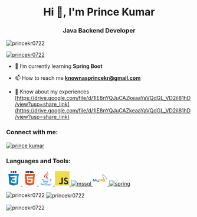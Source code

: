 
<h1 align="center">Hi 👋, I'm Prince Kumar</h1>
<h3 align="center">Java Backend Developer</h3>


<p align="left"> <img src="https://komarev.com/ghpvc/?username=princekr0722&label=Profile%20views&color=0e75b6&style=flat" alt="princekr0722" /> </p>

<p align="left"> <a href="https://github.com/ryo-ma/github-profile-trophy"><img src="https://github-profile-trophy.vercel.app/?username=princekr0722" alt="princekr0722" /></a> </p>

- 🌱 I’m currently learning **Spring Boot**

- 📫 How to reach me **knownasprincekr@gmail.com**

- 📄 Know about my experiences [https://drive.google.com/file/d/1IE8nYQJuCAZkeaaYaVQdGL_VD2iI81hD/view?usp=share_link](https://drive.google.com/file/d/1IE8nYQJuCAZkeaaYaVQdGL_VD2iI81hD/view?usp=share_link)

<h3 align="left">Connect with me:</h3>
<p align="left">
<a href="https://linkedin.com/in/prince kumar" target="blank"><img align="center" src="https://raw.githubusercontent.com/rahuldkjain/github-profile-readme-generator/master/src/images/icons/Social/linked-in-alt.svg" alt="prince kumar" height="30" width="40" /></a>
</p>

<h3 align="left">Languages and Tools:</h3>
<p align="left"> <a href="https://www.w3schools.com/css/" target="_blank" rel="noreferrer"> <img src="https://raw.githubusercontent.com/devicons/devicon/master/icons/css3/css3-original-wordmark.svg" alt="css3" width="40" height="40"/> </a> <a href="https://www.w3.org/html/" target="_blank" rel="noreferrer"> <img src="https://raw.githubusercontent.com/devicons/devicon/master/icons/html5/html5-original-wordmark.svg" alt="html5" width="40" height="40"/> </a> <a href="https://www.java.com" target="_blank" rel="noreferrer"> <img src="https://raw.githubusercontent.com/devicons/devicon/master/icons/java/java-original.svg" alt="java" width="40" height="40"/> </a> <a href="https://developer.mozilla.org/en-US/docs/Web/JavaScript" target="_blank" rel="noreferrer"> <img src="https://raw.githubusercontent.com/devicons/devicon/master/icons/javascript/javascript-original.svg" alt="javascript" width="40" height="40"/> </a> <a href="https://www.microsoft.com/en-us/sql-server" target="_blank" rel="noreferrer"> <img src="https://www.svgrepo.com/show/303229/microsoft-sql-server-logo.svg" alt="mssql" width="40" height="40"/> </a> <a href="https://www.mysql.com/" target="_blank" rel="noreferrer"> <img src="https://raw.githubusercontent.com/devicons/devicon/master/icons/mysql/mysql-original-wordmark.svg" alt="mysql" width="40" height="40"/> </a> <a href="https://spring.io/" target="_blank" rel="noreferrer"> <img src="https://www.vectorlogo.zone/logos/springio/springio-icon.svg" alt="spring" width="40" height="40"/> </a> </p>

<p><img align="left" src="https://github-readme-stats.vercel.app/api/top-langs?username=princekr0722&show_icons=true&locale=en&layout=compact" alt="princekr0722" /></p>

<p>&nbsp;<img align="center" src="https://github-readme-stats.vercel.app/api?username=princekr0722&show_icons=true&locale=en" alt="princekr0722" /></p>

<p><img align="center" src="https://github-readme-streak-stats.herokuapp.com/?user=princekr0722&" alt="princekr0722" /></p>
